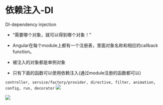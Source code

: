 # 依赖注入-DI
DI-dependency injection

* “需要哪个对象，就可以得到哪个对象！”

* Angular在每个module上都有一个注册表，里面对象名称和相应的callback function。

* 被注入的对象都是单例对象

* 只有下面的函数可以使用依赖注入(通过module注册的函数都可以)

```controller, service/factory/provider, directive, filter, animation, config, run, decorator```
![](injector1.png)

![](injector2.png)